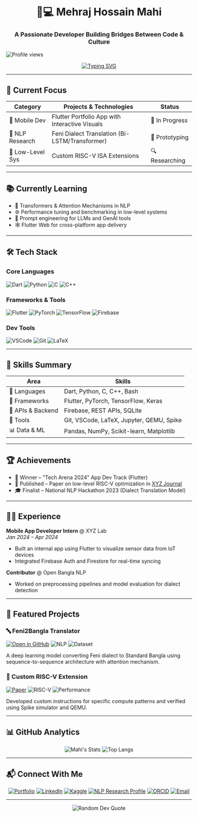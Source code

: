 <h1 align="center">👨💻 Mehraj Hossain Mahi</h1>
<h3 align="center">A Passionate Developer Building Bridges Between Code & Culture</h3>

![Profile views](https://komarev.com/ghpvc/?username=Mehraj-Hossain-Mahi&color=blue)

<p align="center">
  <a href="https://git.io/typing-svg">
    <img src="https://readme-typing-svg.demolab.com?font=Fira+Code&pause=1000&color=22D3E3&center=true&vCenter=true&width=500&lines=Junior+Researcher;Machine+Learning+Specialist;Deep+Learning+Practitioner;NLP+Researcher;Open-Source+Contributor;Mobile+App+Developer;Systems+Architecture+Explorer" alt="Typing SVG" />
  </a>
</p>


---

## 🚀 **Current Focus**

<div align="center">

| Category         | Projects & Technologies                          | Status       |
|------------------|--------------------------------------------------|--------------|
| 📱 Mobile Dev    | Flutter Portfolio App with Interactive Visuals   | 🔄 In Progress |
| 🧠 NLP Research  | Feni Dialect Translation (Bi-LSTM/Transformer)   | 🚧 Prototyping |
| 🔬 Low-Level Sys | Custom RISC-V ISA Extensions                     | 🔍 Researching |

</div>

---

## 📚 **Currently Learning**

- 🧠 Transformers & Attention Mechanisms in NLP
- ⚙️ Performance tuning and benchmarking in low-level systems
- 🧪 Prompt engineering for LLMs and GenAI tools
- 🕸️ Flutter Web for cross-platform app delivery

---

## 🛠️ **Tech Stack**

### **Core Languages**
![Dart](https://img.shields.io/badge/Dart-0175C2?style=for-the-badge&logo=dart&logoColor=white)
![Python](https://img.shields.io/badge/Python-3776AB?style=for-the-badge&logo=python&logoColor=white)
![C](https://img.shields.io/badge/C-00599C?style=for-the-badge&logo=c&logoColor=white)
![C++](https://img.shields.io/badge/C++-00599C?style=for-the-badge&logo=c%2B%2B&logoColor=white)

### **Frameworks & Tools**
![Flutter](https://img.shields.io/badge/Flutter-02569B?style=for-the-badge&logo=flutter&logoColor=white)
![PyTorch](https://img.shields.io/badge/PyTorch-EE4C2C?style=for-the-badge&logo=pytorch&logoColor=white)
![TensorFlow](https://img.shields.io/badge/TensorFlow-FF6F00?style=for-the-badge&logo=tensorflow&logoColor=white)
![Firebase](https://img.shields.io/badge/Firebase-FFCA28?style=for-the-badge&logo=firebase&logoColor=black)

### **Dev Tools**
![VSCode](https://img.shields.io/badge/VSCode-007ACC?style=for-the-badge&logo=visual-studio-code&logoColor=white)
![Git](https://img.shields.io/badge/Git-F05032?style=for-the-badge&logo=git&logoColor=white)
![LaTeX](https://img.shields.io/badge/LaTeX-008080?style=for-the-badge&logo=latex&logoColor=white)

---

## 🧠 **Skills Summary**

| Area              | Skills                                                                 |
|-------------------|------------------------------------------------------------------------|
| 💬 Languages       | Dart, Python, C, C++, Bash                                              |
| 🧱 Frameworks      | Flutter, PyTorch, TensorFlow, Keras                                     |
| 🔗 APIs & Backend  | Firebase, REST APIs, SQLite                                             |
| 🧰 Tools           | Git, VSCode, LaTeX, Jupyter, QEMU, Spike                               |
| 📊 Data & ML       | Pandas, NumPy, Scikit-learn, Matplotlib                                 |

---

## 🏆 **Achievements**

- 🥇 Winner – "Tech Arena 2024" App Dev Track (Flutter)
- 📜 Published – Paper on low-level RISC-V optimization in [XYZ Journal](https://link)
- 🎓 Finalist – National NLP Hackathon 2023 (Dialect Translation Model)

---

## 👨‍💼 **Experience**

**Mobile App Developer Intern** @ XYZ Lab  
*Jan 2024 – Apr 2024*  
- Built an internal app using Flutter to visualize sensor data from IoT devices  
- Integrated Firebase Auth and Firestore for real-time syncing

**Contributor** @ Open Bangla NLP  
- Worked on preprocessing pipelines and model evaluation for dialect detection

---

## 🌟 **Featured Projects**

### 🔤 Feni2Bangla Translator
[![Open in GitHub](https://img.shields.io/badge/Code-Repository-blue?style=flat-square&logo=github)](https://github.com/your-repo-link)
![NLP](https://img.shields.io/badge/NLP-LSTM/Bi--LSTM-important?style=flat-square)
![Dataset](https://img.shields.io/badge/Dataset-10k%2B_Pairs-success?style=flat-square)

A deep learning model converting Feni dialect to Standard Bangla using sequence-to-sequence architecture with attention mechanism.

### 🧩 Custom RISC-V Extension
[![Paper](https://img.shields.io/badge/PDF-Research_Paper-red?style=flat-square&logo=adobe-acrobat-reader)](your-pdf-link)
![RISC-V](https://img.shields.io/badge/ISA-RISC--V-blueviolet?style=flat-square)
![Performance](https://img.shields.io/badge/Speedup-15%25-brightgreen?style=flat-square)

Developed custom instructions for specific compute patterns and verified using Spike simulator and QEMU.

---

## 📊 **GitHub Analytics**

<div align="center">
  
![Mahi's Stats](https://github-readme-stats.vercel.app/api?username=MehrajHossainMahi14&show_icons=true&theme=nightowl&hide_border=true&count_private=true)
![Top Langs](https://github-readme-stats.vercel.app/api/top-langs/?username=MehrajHossainMahi14&layout=compact&theme=nightowl&hide_border=true)

</div>

---

## 📬 **Connect With Me**

<div align="center">

[![Portfolio](https://img.shields.io/badge/🌐_Portfolio-22D3E3?style=for-the-badge)](https://your-portfolio.com)
[![LinkedIn](https://img.shields.io/badge/LinkedIn-0077B5?style=for-the-badge&logo=linkedin&logoColor=white)](https://www.linkedin.com/in/mehraj-hossain-mahi/)
[![Kaggle](https://img.shields.io/badge/Kaggle-20BEFF?style=for-the-badge&logo=kaggle&logoColor=white)](https://www.kaggle.com/mehrajhossainmahi)
[![NLP Research Profile](https://img.shields.io/badge/Research%20Profile-DIU-blue?style=for-the-badge&logo=academia&logoColor=white)](https://nlp.daffodilvarsity.edu.bd/details/31)
[![ORCID](https://img.shields.io/badge/ORCID-0009--0006--8732--9678-A6CE39?style=for-the-badge&logo=orcid&logoColor=white)](https://orcid.org/0009-0006-8732-9678)
[![Email](https://img.shields.io/badge/Email-D14836?style=for-the-badge&logo=gmail&logoColor=white)](mailto:your.email@example.com)

</div>

---

<p align="center">
  <img src="https://quotes-github-readme.vercel.app/api?type=horizontal&theme=dark" alt="Random Dev Quote">
</p>
